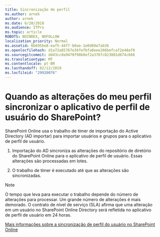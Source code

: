 ```yaml
---
title: Sincronização de perfil
ms.author: arnek
author: arnek
ms.date: 6/20/2018
ms.audience: ITPro
ms.topic: article
ROBOTS: NOINDEX, NOFOLLOW
localization_priority: Normal
ms.assetid: 6b695be8-eaf5-44ff-b0ae-1e0d89e7ab36
ms.openlocfilehash: d1a72a85767e36fefbfa8eee266befcaf2e48af0
ms.sourcegitcommit: dd43cc0a9470f98b8ef2a3787c823801d674c666
ms.translationtype: MT
ms.contentlocale: pt-BR
ms.lasthandoff: 02/12/2019
ms.locfileid: "29920076"
---
```

# <a name="when-do-my-profile-changes-sync-to-the-sharepoint-user-profile-application"></a>Quando as alterações do meu perfil sincronizar o aplicativo de perfil de usuário do SharePoint?

SharePoint Online usa o trabalho de timer de importação do Active Directory (AD importar) para importar usuários e grupos para o aplicativo de perfil de usuário. 
  
1. Importação do AD sincroniza as alterações do repositório de diretório do SharePoint Online para o aplicativo de perfil de usuário. Essas alterações são processadas em lotes.
    
2. O trabalho de timer é executado até que as alterações são sincronizadas.
    
> [!NOTE]
> O tempo que leva para executar o trabalho depende do número de alterações para processar. Um grande número de alterações é mais demorado. O contrato de nível de serviço (SLA) afirma que uma alteração em um usuário no SharePoint Online Directory será refletida no aplicativo de perfil de usuário em 24 horas. 
  
[Mais informações sobre a sincronização de perfil do usuário no SharePoint Online](https://go.microsoft.com/fwlink/?linkid=875671)
  

